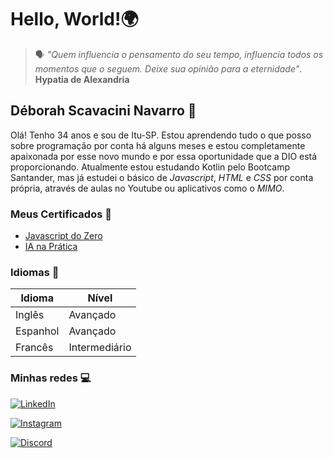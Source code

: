 # Hello, World!🌍
>🗣 _"Quem influencia o pensamento do seu tempo, influencia todos os momentos que o seguem. Deixe sua opinião para a eternidade"_. **Hypatia de Alexandria**

## Déborah Scavacini Navarro 🦄
Olá! Tenho 34 anos e sou de Itu-SP. Estou aprendendo tudo o que posso sobre programação por conta há alguns meses e estou completamente apaixonada por esse novo mundo e por essa oportunidade que a DIO está proporcionando. Atualmente estou estudando Kotlin pelo Bootcamp Santander, mas já estudei o básico de _Javascript_, _HTML_ e _CSS_ por conta própria, através de aulas no Youtube ou aplicativos como o _MIMO_.

### Meus Certificados 📜
- [Javascript do Zero](https://www.betrybe.com/badges/3043E349753C)
- [IA na Prática](https://www.betrybe.com/badges/82168ACCBA1C) 

### Idiomas 🎯
Idioma | Nível
------ | -----
Inglês | Avançado
Espanhol | Avançado
Francês | Intermediário


### Minhas redes 💻
[![LinkedIn](https://img.shields.io/badge/LinkedIn-000?style=for-the-badge&logo=linkedin&logoColor=0E76A8)](https://www.linkedin.com/in/d%C3%A9borah-scavacini-navarro-54b12086/)

[![Instagram](https://img.shields.io/badge/Instagram-000?style=for-the-badge&logo=instagram)](https://www.instagram.com/dehzoio/)

[![Discord](https://img.shields.io/badge/Discord-000?style=for-the-badge&logo=discord)](https://www.discord.com/in/debs1767/)




